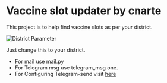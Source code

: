 # Vaccine slot updater by cnarte

<p>This project is to help find vaccine slots as per your district.</p>


![District Parameter](https://user-images.githubusercontent.com/56212417/118394167-9c47d100-b660-11eb-85fa-ad8d20184e9d.png)

<p>Just change this to your district.</p>

- For mail use mail.py
-  For Telegram msg use telegram_msg one.
-   For Configuring Telegram-send visit [here](https://pythonhosted.org/telegram-send/api/)


